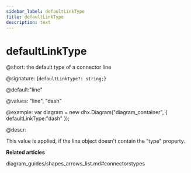 ```yaml
---
sidebar_label: defaultLinkType
title: defaultLinkType
description: text
---
```


# defaultLinkType

@short: the default type of a connector line

@signature: {`defaultLinkType?: string;`}

@default:"line"

@values: "line", "dash"

@example:
var diagram = new dhx.Diagram("diagram_container", { 
    defaultLinkType:"dash"
});

@descr:

This value is applied, if the line object doesn't contain the "type" property.

**Related articles**

diagram_guides/shapes_arrows_list.md#connectorstypes
